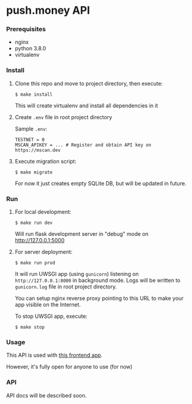 push.money API
==============


### Prerequisites

- nginx
- python 3.8.0
- virtualenv


### Install

1.  Clone this repo and move to project directory, then execute:

        $ make install

    This will create virtualenv and install all dependencies in it

2.  Create `.env` file in root project directory

    Sample `.env`:

        TESTNET = 0
        MSCAN_APIKEY = ... # Register and obtain API key on https://mscan.dev

3.  Execute migration script:

        $ make migrate

    For now it just creates empty SQLite DB, but will be updated in future.


### Run

1.  For local development:

        $ make run dev

    Will run flask development server in "debug" mode on http://127.0.0.1:5000

2.  For server deployment:

        $ make run prod

    It will run UWSGI app (using `gunicorn`) listening on `http://127.0.0.1:8000` in background mode.
    Logs will be written to `gunicorn.log` file in root project directory.

    You can setup nginx reverse proxy pointing to this URL to make your app visible on the Internet.

    To stop UWSGI app, execute:

        $ make stop


### Usage

This API is used with [this frontend app](https://github.com/foont1ck/push-money-frontend).

However, it's fully open for anyone to use (for now)

### API

API docs will be described soon.
